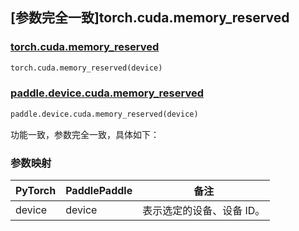 ## [参数完全一致]torch.cuda.memory_reserved

### [torch.cuda.memory_reserved](https://pytorch.org/docs/stable/generated/torch.cuda.memory_reserved.html#torch.cuda.memory_reserved)

```python
torch.cuda.memory_reserved(device)
```

### [paddle.device.cuda.memory_reserved](https://www.paddlepaddle.org.cn/documentation/docs/zh/api/paddle/device/cuda/memory_reserved_cn.html)

```python
paddle.device.cuda.memory_reserved(device)
```

功能一致，参数完全一致，具体如下：
### 参数映射
| PyTorch       | PaddlePaddle | 备注                                                   |
| ------------- | ------------ | ------------------------------------------------------ |
| device        | device            | 表示选定的设备、设备 ID。|
